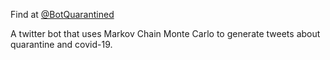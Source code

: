Find at [@BotQuarantined](https://twitter.com/BotQuarantined)

A twitter bot that uses Markov Chain Monte Carlo to generate tweets about quarantine and covid-19.